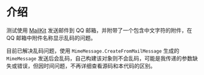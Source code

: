 # 介绍

测试使用 [MailKit](https://github.com/jstedfast/MailKit) 发送邮件到 QQ 邮箱，并附带了一个包含中文字符的附件，在 QQ 邮箱中附件名称显示乱码的问题。

目前已解决乱码问题，使用 `MimeMessage.CreateFromMailMessage` 生成的 `MimeMessage` 发送后会乱码，自己构建该对象则不会乱码，可能是我传递的参数缺失或错误，但因时间问题，不再详细查看源码和本代码的区别。
